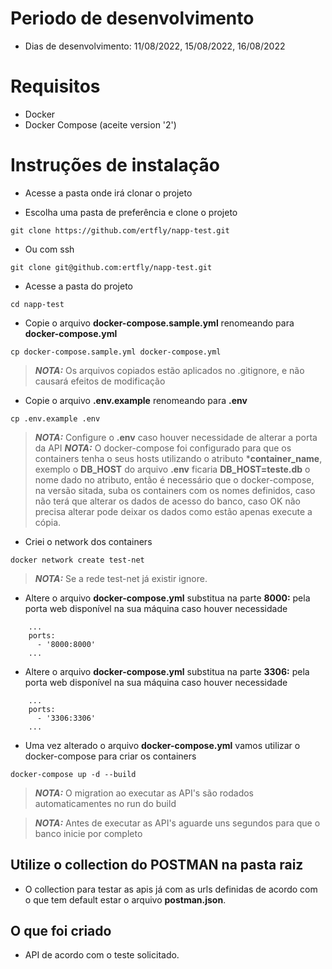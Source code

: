 # Periodo de desenvolvimento
- Dias de desenvolvimento: 11/08/2022, 15/08/2022, 16/08/2022 

# Requisitos
- Docker
- Docker Compose (aceite version '2')

# Instruções de instalação #
- Acesse a pasta onde irá clonar o projeto

- Escolha uma pasta de preferência e clone o projeto
```
git clone https://github.com/ertfly/napp-test.git
```

- Ou com ssh
```
git clone git@github.com:ertfly/napp-test.git
```

- Acesse a pasta do projeto
```
cd napp-test
```

- Copie o arquivo **docker-compose.sample.yml** renomeando para **docker-compose.yml**
```
cp docker-compose.sample.yml docker-compose.yml
```
> **_NOTA:_**  Os arquivos copiados estão aplicados no .gitignore, e não causará efeitos de modificação

- Copie o arquivo **.env.example** renomeando para **.env**
```
cp .env.example .env
```
> **_NOTA:_**  Configure o **.env** caso houver necessidade de alterar a porta da API
> **_NOTA:_**  O docker-compose foi configurado para que os containers tenha o seus hosts utilizando o atributo ***container_name**, exemplo o **DB_HOST** do arquivo **.env** ficaria **DB_HOST=teste.db** o nome dado no atributo, então é necessário que o docker-compose, na versão sitada, suba os containers com os nomes definidos, caso não terá que alterar os dados de acesso do banco, caso OK não precisa alterar pode deixar os dados como estão apenas execute a cópia.

- Criei o network dos containers
```
docker network create test-net
```
> **_NOTA:_**  Se a rede test-net já existir ignore.

- Altere o arquivo **docker-compose.yml** substitua na parte **8000:** pela porta web disponível na sua máquina caso houver necessidade
```
    ...
    ports:
      - '8000:8000'
    ...
``` 

- Altere o arquivo **docker-compose.yml** substitua na parte **3306:** pela porta web disponível na sua máquina caso houver necessidade
```
    ...
    ports:
      - '3306:3306'
    ...
``` 

- Uma vez alterado o arquivo **docker-compose.yml** vamos utilizar o docker-compose para criar os containers
```
docker-compose up -d --build
```
> **_NOTA:_**  O migration ao executar as API's são rodados automaticamentes no run do build

> **_NOTA:_**  Antes de executar as API's aguarde uns segundos para que o banco inicie por completo

## Utilize o collection do POSTMAN na pasta raiz
- O collection para testar as apis já com as urls definidas de acordo com o que tem default estar o arquivo **postman.json**.

## O que foi criado
- API de acordo com o teste solicitado.